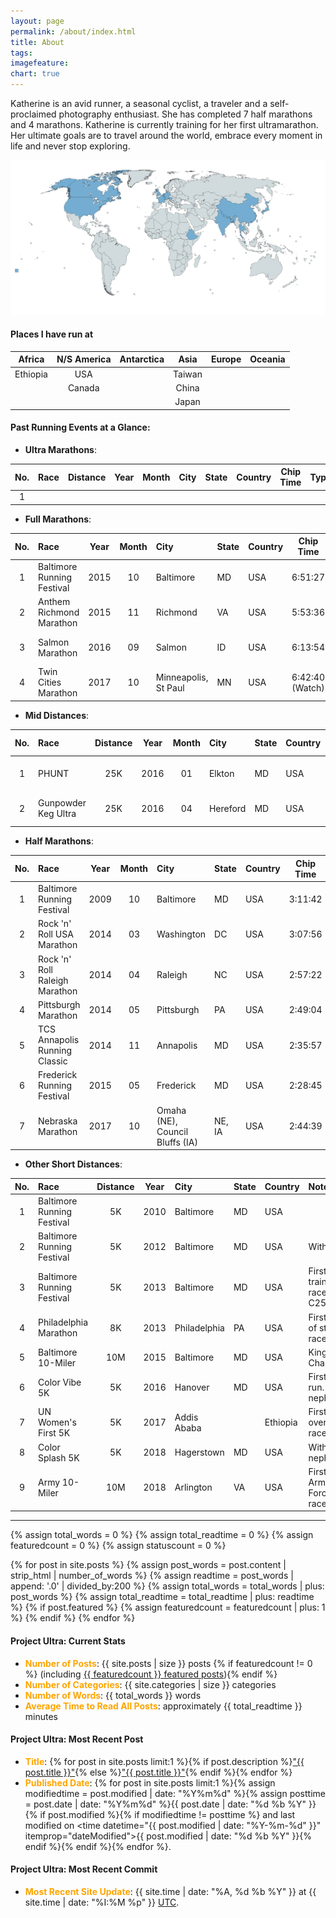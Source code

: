 ```yaml
---
layout: page
permalink: /about/index.html
title: About
tags: 
imagefeature: 
chart: true
---
```


Katherine is an avid runner, a seasonal cyclist, a traveler and a self-proclaimed photography enthusiast. She has completed 7 half marathons and 4 marathons. Katherine is currently training for her first ultramarathon. Her ultimate goals are to travel around the world, embrace every moment in life and never stop exploring.

![World](/images/World.png)

#### Places I have run at
    
| Africa | N/S America | Antarctica | Asia | Europe | Oceania |  
|:--:|:---:|:--:|:---:|:--:|:---:|
| Ethiopia | USA | | Taiwan | | | 
| | Canada | | China |  | |
| |  | | Japan |  | |

#### Past Running Events at a Glance: 

* **Ultra Marathons**:

| No.  | Race | Distance | Year | Month | City | State | Country | Chip Time | Type  | Note |
|:----:|:---- |:----:|:----:|:----: |:---- |:----  | :----   | :----:    |:----:|:----:|
| 1    |      |      |       |      |       |         |           |      |      |      |

* **Full Marathons**:

| No.  | Race | Year | Month | City | State | Country | Chip Time | Type  | Note |
|:----:|:---- |:----:|:----: |:---- |:----  | :----   | :----:    |:----:|:------:| 
| 1    | Baltimore Running Festival | 2015 | 10 | Baltimore | MD | USA | 6:51:27 | Road |  |
| 2    | Anthem Richmond Marathon | 2015 | 11 | Richmond | VA  | USA | 5:53:36  | Road | VA Capital |
| 3    | Salmon Marathon | 2016 | 09 | Salmon  | ID | USA | 6:13:54 | Mixed | 1st Race at Altitude  |
| 4    | Twin Cities Marathon | 2017 | 10 | Minneapolis, St Paul | MN | USA | 6:42:40 (Watch) | Road | MN Capital |

* **Mid Distances**:

| No.  | Race | Distance | Year | Month | City | State | Country | Chip Time | Type | Note|
|:----:|:---- |:----:|:----:|:----: |:---- |:----  | :----   | :----:    |:----:|:----:|
| 1    | PHUNT | 25K | 2016 |  01 | Elkton | MD  | USA | 3:59:59 (Watch) | Trail | D+ 2,207 ft |
| 2    | Gunpowder Keg Ultra | 25K | 2016 | 04 | Hereford | MD | USA | 3:53:28 (Watch) | Trail | D+ 1,733 ft |

* **Half Marathons**:

| No.  | Race | Year | Month | City | State | Country | Chip Time | Type | Note | 
|:----:|:---- |:----:|:----: |:---- |:----  | :----   | :----:    |:----:|:----:|
| 1    | Baltimore Running Festival     | 2009 | 10 | Baltimore  | MD | USA | 3:11:42 | Road |  | 
| 2    | Rock 'n' Roll USA Marathon     | 2014 | 03 | Washington | DC | USA | 3:07:56 | Road | US Capital |
| 3    | Rock 'n' Roll Raleigh Marathon | 2014 | 04 | Raleigh    | NC | USA | 2:57:22 | Road | NC Capital |
| 4    | Pittsburgh Marathon            | 2014 | 05 | Pittsburgh | PA | USA | 2:49:04 | Road | |
| 5    | TCS Annapolis Running Classic  | 2014 | 11 | Annapolis  | MD | USA | 2:35:57 | Road | MD Capital |
| 6    | Frederick Running Festival     | 2015 | 05 | Frederick  | MD | USA | 2:28:45 | Road |  |
| 7    | Nebraska Marathon    | 2017 | 10 | Omaha (NE), Council Bluffs (IA) | NE, IA | USA | 2:44:39 | Road |  |

* **Other Short Distances**:

| No.  | Race                    | Distance | Year | City | State | Country | Note | 
|:----:|:----                       |:----: |:----: |:---- |:----  | :----   | :----    |
| 1    | Baltimore Running Festival | 5K    | 2010 | Baltimore  | MD | USA | |
| 2    | Baltimore Running Festival | 5K    | 2012 | Baltimore  | MD | USA | With P |
| 3    | Baltimore Running Festival | 5K    | 2013 | Baltimore  | MD | USA | First trained race. C25K |
| 4    | Philadelphia Marathon      | 8K    | 2013 | Philadelphia  | PA | USA | First out of state race |
| 5    | Baltimore 10-Miler         | 10M   | 2015 | Baltimore  | MD | USA | King Crab Challenge |
| 6    | Color Vibe 5K              | 5K    | 2016 | Hanover    | MD | USA | First color run. With nephews | 
| 7    | UN Women's First 5K        | 5K    | 2017 | Addis Ababa | | Ethiopia | First overseas race | 
| 8    | Color Splash 5K            | 5K    | 2018 | Hagerstown    | MD | USA | With nephews | 
| 9    | Army 10-Miler              | 10M   | 2018 | Arlington   | VA | USA | First Armed Forces race |



---

{% assign total_words = 0 %}
{% assign total_readtime = 0 %}
{% assign featuredcount = 0 %}
{% assign statuscount = 0 %}

{% for post in site.posts %}
    {% assign post_words = post.content | strip_html | number_of_words %}
    {% assign readtime = post_words | append: '.0' | divided_by:200 %}
    {% assign total_words = total_words | plus: post_words %}
    {% assign total_readtime = total_readtime | plus: readtime %}
    {% if post.featured %}
    {% assign featuredcount = featuredcount | plus: 1 %}
    {% endif %}
{% endfor %}


#### Project Ultra: Current Stats

* **<span style="color:orange">Number of Posts</span>**: {{ site.posts | size }} posts {% if featuredcount != 0 %} (including <a href="{{ site.url }}/featured">{{ featuredcount }} featured posts</a>){% endif %}
* **<span style="color:orange">Number of Categories</span>**: {{ site.categories | size }} categories
* **<span style="color:orange">Number of Words</span>**: {{ total_words }} words
* **<span style="color:orange">Average Time to Read All Posts</span>**: approximately <span class="time">{{ total_readtime }}</span> minutes

#### Project Ultra: Most Recent Post

* **<span style="color:orange">Title</span>**: {% for post in site.posts limit:1 %}{% if post.description %}<a href="{{ site.url }}{{ post.url }}" title="{{ post.description }}">"{{ post.title }}"</a>{% else %}<a href="{{ site.url }}{{ post.url }}" title="{{ post.description }}" title="Read more about {{ post.title }}">"{{ post.title }}"</a>{% endif %}{% endfor %} 
* **<span style="color:orange">Published Date</span>**: {% for post in site.posts limit:1 %}{% assign modifiedtime = post.modified | date: "%Y%m%d" %}{% assign posttime = post.date | date: "%Y%m%d" %}<time datetime="{{ post.date | date_to_xmlschema }}" class="post-time">{{ post.date | date: "%d %b %Y" }}</time>{% if post.modified %}{% if modifiedtime != posttime %} and last modified on <time datetime="{{ post.modified | date: "%Y-%m-%d" }}" itemprop="dateModified">{{ post.modified | date: "%d %b %Y" }}</time>{% endif %}{% endif %}{% endfor %}.

#### Project Ultra: Most Recent Commit

* **<span style="color:orange">Most Recent Site Update</span>**: {{ site.time | date: "%A, %d %b %Y" }} at {{ site.time | date: "%I:%M %p" }} [UTC](http://en.wikipedia.org/wiki/Coordinated_Universal_Time "Temps Universel Coordonné").
